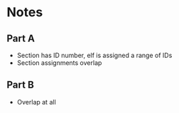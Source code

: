 # Notes

## Part A

- Section has ID number, elf is assigned a range of IDs
- Section assignments overlap

## Part B
- Overlap at all